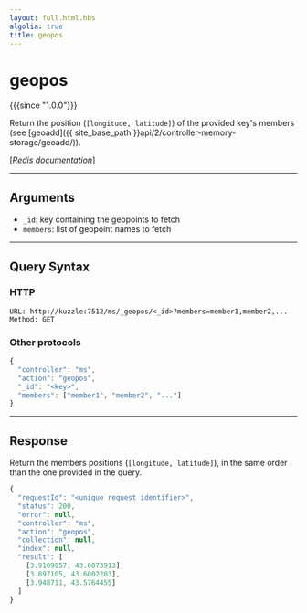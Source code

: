 ```yaml
---
layout: full.html.hbs
algolia: true
title: geopos
---
```


# geopos

{{{since "1.0.0"}}}

Return the position (`[longitude, latitude]`) of the provided key's members (see [geoadd]({{ site_base_path }}api/2/controller-memory-storage/geoadd/)).  

[[_Redis documentation_]](https://redis.io/commands/geopos)

---

## Arguments

* `_id`: key containing the geopoints to fetch
* `members`: list of geopoint names to fetch

---

## Query Syntax

### HTTP

```http
URL: http://kuzzle:7512/ms/_geopos/<_id>?members=member1,member2,...
Method: GET
```

### Other protocols

```js
{
  "controller": "ms",
  "action": "geopos",
  "_id": "<key>",
  "members": ["member1", "member2", "..."]
}
```

---

## Response


Return the members positions (`[longitude, latitude]`), in the same order than the one provided in the query.

```javascript
{
  "requestId": "<unique request identifier>",
  "status": 200,
  "error": null,
  "controller": "ms",
  "action": "geopos",
  "collection": null,
  "index": null,
  "result": [
    [3.9109057, 43.6073913],
    [3.897105, 43.6002203],
    [3.948711, 43.5764455]
  ]
}
```
